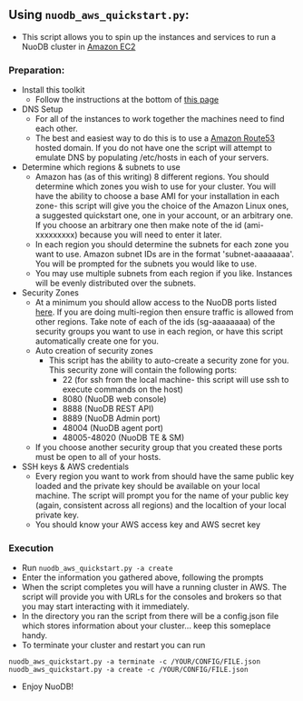 ## Using `nuodb_aws_quickstart.py`:
* This script allows you to spin up the instances and services to run a NuoDB cluster in [Amazon EC2](http://aws.amazon.com/ec2/)

### Preparation:
* Install this toolkit
  * Follow the instructions at the bottom of [this page](README.md#usage)
* DNS Setup
  * For all of the instances to work together the machines need to find each other.
  * The best and easiest way to do this is to use a [Amazon Route53](http://aws.amazon.com/route53/) hosted domain. If you do not have one the script will attempt to emulate DNS by populating /etc/hosts in each of your servers.
* Determine which regions & subnets to use
  * Amazon has (as of this writing) 8 different regions. You should determine which zones you wish to use for your cluster. You will have the ability to choose a base AMI for your installation in each zone- this script will give you the choice of the Amazon Linux ones, a suggested quickstart one, one in your account, or an arbitrary one. If you choose an arbitrary one then make note of the id (ami-xxxxxxxxx) because you will need to enter it later.
  * In each region you should determine the subnets for each zone you want to use. Amazon subnet IDs are in the format 'subnet-aaaaaaaa'. You will be prompted for the subnets you would like to use.
  * You may use multiple subnets from each region if you like. Instances will be evenly distributed over the subnets.
* Security Zones
  * At a minimum you should allow access to the NuoDB ports listed [here](http://doc.nuodb.com/display/doc/Linux+Installation). If you are doing multi-region then ensure traffic is allowed from other regions. Take note of each of the ids (sg-aaaaaaaa) of the security groups you want to use in each region, or have this script automatically create one for you.
  * Auto creation of security zones
    * This script has the ability to auto-create a security zone for you. This security zone will contain the following ports:
      * 22 (for ssh from the local machine- this script will use ssh to execute commands on the host)
      * 8080 (NuoDB web console)
      * 8888 (NuoDB REST API)
      * 8889 (NuoDB Admin port)
      * 48004 (NuoDB agent port)
      * 48005-48020 (NuoDB TE & SM)
  * If you choose another security group that you created these ports must be open to all of your hosts.
* SSH keys & AWS credentials
  * Every region you want to work from should have the same public key loaded and the private key should be available on your local machine. The script will prompt you for the name of your public key (again, consistent across all regions) and the localtion of your local private key.
  * You should know your AWS access key and AWS secret key
  
### Execution
* Run `nuodb_aws_quickstart.py -a create`
* Enter the information you gathered above, following the prompts
* When the script completes you will have a running cluster in AWS. The script will provide you with URLs for the consoles and brokers so that you may start interacting with it immediately.
* In the directory you ran the script from there will be a config.json file which stores information about your cluster... keep this someplace handy.
* To terminate your cluster and restart you can run
```
nuodb_aws_quickstart.py -a terminate -c /YOUR/CONFIG/FILE.json
nuodb_aws_quickstart.py -a create -c /YOUR/CONFIG/FILE.json
```
* Enjoy NuoDB!
